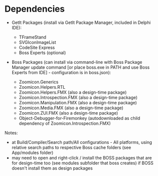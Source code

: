 # Dependencies

+ GetIt Packages (install via GetIt Package Manager, included in Delphi IDE):
    - TFrameStand
    - SVGIconImageList
    - CodeSite Express
    - Boss Experts (optional)

+ Boss Packages (can install via command-line with Boss Package Manager update command [or place boss.exe in PATH and use Boss Experts from IDE] - configuration is in boss.json):
    - Zoomicon.Generics
    - Zoomicon.Helpers.RTL
    - Zoomicon.Helpers.FMX (also a design-time package)
    - Zoomicon.Introspection.FMX (also a design-time package)
    - Zoomicon.Manipulation.FMX (also a design-time package)
    - Zoomicon.Media.FMX (also a design-time package)
    - Zoomicon.ZUI.FMX (also a design-time package)
    - Object-Debugger-for-Firemonkey (autodownloaded as child dependency of Zoomicon.Introspection.FMX)

Notes:
- at Build/Compiler/Search path/All configurations - All platforms, using relative search paths to respective Boss cache folders (see App/modules folder)
- may need to open and right-click / install the BOSS packages that are for design-time too (see modules subfolder that boss creates) if BOSS doesn't install them as design packages

